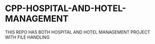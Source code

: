 # CPP-HOSPITAL-AND-HOTEL-MANAGEMENT
THIS REPO HAS BOTH HOSPITAL AND HOTEL MANAGEMENT PROJECT WITH FILE HANDLING 

